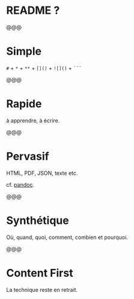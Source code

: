 # README ?

@@@

# Simple

`#` + `*` + `**` + `[]()` + `![]()` + ` ``` `

@@@

# Rapide

à apprendre, à écrire.

@@@

# Pervasif

HTML, PDF, JSON, texte etc.

cf. [pandoc](http://johnmacfarlane.net/pandoc/).

@@@

# Synthétique

Où, quand, quoi, comment, combien et pourquoi.

@@@

# Content First

La technique reste en retrait.